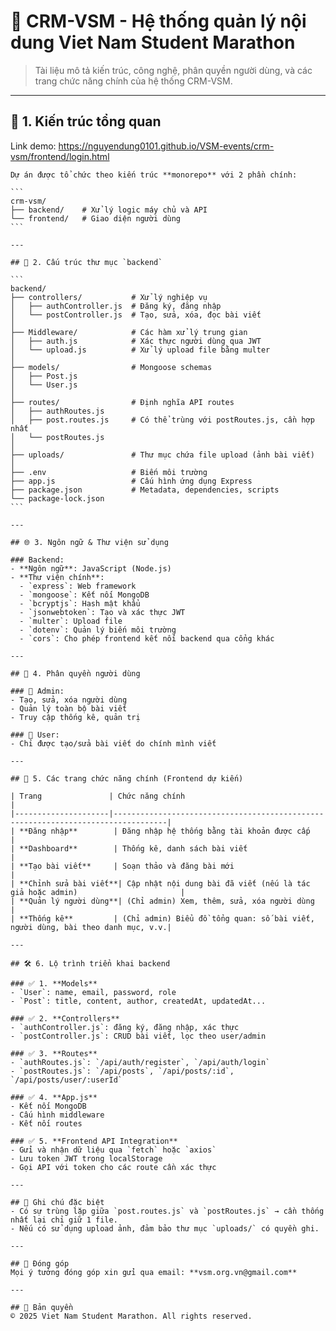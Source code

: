 
# 📘 CRM-VSM - Hệ thống quản lý nội dung Viet Nam Student Marathon

> Tài liệu mô tả kiến trúc, công nghệ, phân quyền người dùng, và các trang chức năng chính của hệ thống CRM-VSM.

---

## 📁 1. Kiến trúc tổng quan
Link demo: https://nguyendung0101.github.io/VSM-events/crm-vsm/frontend/login.html 
````
Dự án được tổ chức theo kiến trúc **monorepo** với 2 phần chính:

```
crm-vsm/
├── backend/    # Xử lý logic máy chủ và API
└── frontend/   # Giao diện người dùng
```

---

## 🧠 2. Cấu trúc thư mục `backend`

```
backend/
├── controllers/           # Xử lý nghiệp vụ
│   ├── authController.js  # Đăng ký, đăng nhập
│   └── postController.js  # Tạo, sửa, xóa, đọc bài viết
│
├── Middleware/            # Các hàm xử lý trung gian
│   ├── auth.js            # Xác thực người dùng qua JWT
│   └── upload.js          # Xử lý upload file bằng multer
│
├── models/                # Mongoose schemas
│   ├── Post.js
│   └── User.js
│
├── routes/                # Định nghĩa API routes
│   ├── authRoutes.js
│   ├── post.routes.js     # Có thể trùng với postRoutes.js, cần hợp nhất
│   └── postRoutes.js
│
├── uploads/               # Thư mục chứa file upload (ảnh bài viết)
│
├── .env                   # Biến môi trường
├── app.js                 # Cấu hình ứng dụng Express
├── package.json           # Metadata, dependencies, scripts
└── package-lock.json
```

---

## 🌐 3. Ngôn ngữ & Thư viện sử dụng

### Backend:
- **Ngôn ngữ**: JavaScript (Node.js)
- **Thư viện chính**:
  - `express`: Web framework
  - `mongoose`: Kết nối MongoDB
  - `bcryptjs`: Hash mật khẩu
  - `jsonwebtoken`: Tạo và xác thực JWT
  - `multer`: Upload file
  - `dotenv`: Quản lý biến môi trường
  - `cors`: Cho phép frontend kết nối backend qua cổng khác

---

## 🔐 4. Phân quyền người dùng

### 👑 Admin:
- Tạo, sửa, xóa người dùng
- Quản lý toàn bộ bài viết
- Truy cập thống kê, quản trị

### 👤 User:
- Chỉ được tạo/sửa bài viết do chính mình viết

---

## 🧩 5. Các trang chức năng chính (Frontend dự kiến)

| Trang               | Chức năng chính                                                                 |
|---------------------|----------------------------------------------------------------------------------|
| **Đăng nhập**        | Đăng nhập hệ thống bằng tài khoản được cấp                                       |
| **Dashboard**        | Thống kê, danh sách bài viết                                                    |
| **Tạo bài viết**     | Soạn thảo và đăng bài mới                                                       |
| **Chỉnh sửa bài viết**| Cập nhật nội dung bài đã viết (nếu là tác giả hoặc admin)                       |
| **Quản lý người dùng**| (Chỉ admin) Xem, thêm, sửa, xóa người dùng                                     |
| **Thống kê**         | (Chỉ admin) Biểu đồ tổng quan: số bài viết, người dùng, bài theo danh mục, v.v.|

---

## 🛠️ 6. Lộ trình triển khai backend

### ✅ 1. **Models**
- `User`: name, email, password, role
- `Post`: title, content, author, createdAt, updatedAt...

### ✅ 2. **Controllers**
- `authController.js`: đăng ký, đăng nhập, xác thực
- `postController.js`: CRUD bài viết, lọc theo user/admin

### ✅ 3. **Routes**
- `authRoutes.js`: `/api/auth/register`, `/api/auth/login`
- `postRoutes.js`: `/api/posts`, `/api/posts/:id`, `/api/posts/user/:userId`

### ✅ 4. **App.js**
- Kết nối MongoDB
- Cấu hình middleware
- Kết nối routes

### ✅ 5. **Frontend API Integration**
- Gửi và nhận dữ liệu qua `fetch` hoặc `axios`
- Lưu token JWT trong localStorage
- Gọi API với token cho các route cần xác thực

---

## 📌 Ghi chú đặc biệt
- Có sự trùng lặp giữa `post.routes.js` và `postRoutes.js` → cần thống nhất lại chỉ giữ 1 file.
- Nếu có sử dụng upload ảnh, đảm bảo thư mục `uploads/` có quyền ghi.

---

## 👥 Đóng góp
Mọi ý tưởng đóng góp xin gửi qua email: **vsm.org.vn@gmail.com**

---

## 🏁 Bản quyền
© 2025 Viet Nam Student Marathon. All rights reserved.
